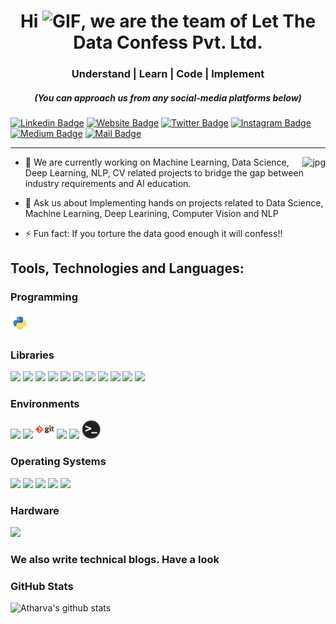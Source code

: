 
<h1 align="center">Hi <img height=30 width=30 alt="GIF" src="https://raw.githubusercontent.com/MartinHeinz/MartinHeinz/master/wave.gif" />, we are the team of Let The Data Confess Pvt. Ltd.</h1>

<h3 align="center">Understand | Learn | Code | Implement</h3>

<!--
**letthedataconfess/letthedataconfess** is a ✨ _special_ ✨ repository because its `README.md` (this file) appears on your GitHub profile.
-->
<h5 align="center"><i>(You can approach us from any social-media platforms below)</i></h5>

[![Linkedin Badge](https://img.shields.io/badge/-Let_The_Data_Confess-blue?style=flat&logo=Linkedin&logoColor=white&link=https://www.linkedin.com/company/letthedataconfess)](https://www.linkedin.com/company/letthedataconfess)
[![Website Badge](https://img.shields.io/badge/-Let_The_Data_Confess-47CCCC?style=flat&logo=Google-Chrome&logoColor=white&link=https://www.letthedataconfess.com/)](https://www.letthedataconfess.com/)
[![Twitter Badge](https://img.shields.io/badge/-@letdataconfess-1ca0f1?style=flat&labelColor=1ca0f1&logo=twitter&logoColor=white&link=https://twitter.com/letdataconfess)](https://twitter.com/letdataconfess)
[![Instagram Badge](https://img.shields.io/badge/Let_The_Data_Confess-E4405F?style=for-the-badge&logo=instagram&logoColor=white)](https://www.instagram.com/letthedataconfess/)
[![Medium Badge](https://img.shields.io/badge/-Let_The_Data_Confess-black?style=flat&logo=Medium&logoColor=white&labelColor=black&link=https://medium.com/@letthedataconfess)](https://medium.com/@letthedataconfess)
[![Mail Badge](https://img.shields.io/badge/-letthedataconfess-c14438?style=flat&logo=Gmail&logoColor=white&link=info@letthedataconfess.com)](info@letthedataconfess.com)

---

<img align="right" alt="jpg" src="https://pbs.twimg.com/profile_images/1383667911059853317/YLTfJvAZ.jpg" />







- 🔭 We are currently working on Machine Learning, Data Science, Deep Learning, NLP, CV related projects to bridge the gap between industry    requirements and AI education.

- 💬 Ask us about Implementing hands on projects related to Data Science, Machine Learning, Deep Learining, Computer Vision and NLP

- ⚡ Fun fact: If you torture the data good enough it will confess!!


## Tools, Technologies and Languages:
### Programming
<code><img height="30" src="https://raw.githubusercontent.com/github/explore/80688e429a7d4ef2fca1e82350fe8e3517d3494d/topics/python/python.png"></code>

### Libraries
<code><img height="30" src="https://upload.wikimedia.org/wikipedia/commons/thumb/0/05/Scikit_learn_logo_small.svg/1280px-Scikit_learn_logo_small.svg.png"></code>
<code><img height="30" src="https://numpy.org/images/logos/numpy.svg"></code>
<code><img height="30" src="https://upload.wikimedia.org/wikipedia/commons/thumb/2/22/Pandas_mark.svg/1200px-Pandas_mark.svg.png"></code>
<code><img height="30" src="https://upload.wikimedia.org/wikipedia/commons/thumb/8/84/Matplotlib_icon.svg/1200px-Matplotlib_icon.svg.png"></code>
<code><img height="30" src="https://user-images.githubusercontent.com/315810/92161415-9e357100-edfe-11ea-917d-f9e33fd60741.png"></code>
<code><img height="30" src="https://www.pngitem.com/pimgs/m/31-310639_pytorch-logo-png-transparent-png.png"></code>
<code><img height="30" src="https://upload.wikimedia.org/wikipedia/commons/thumb/2/2d/Tensorflow_logo.svg/1200px-Tensorflow_logo.svg.png"></code>
<code><img height="30" src="https://ih1.redbubble.net/image.405700150.0170/st,small,507x507-pad,600x600,f8f8f8.u5.jpg"></code>
<code><img height="30" src="https://huggingface.co/favicon.ico"></code>
<code><img height="30" src="https://icon2.cleanpng.com/20180802/iwp/kisspng-flask-by-example-python-web-framework-bottle-lico-softwares-websites-press-services-product-5b634c8e416770.5741331515332343182679.jpg"></code>
<code><img height="30" src="https://icon-library.com/images/django-icon/django-icon-0.jpg"></code>

### Environments
<code><img height="30" src="https://upload.wikimedia.org/wikipedia/commons/thumb/9/9a/Visual_Studio_Code_1.35_icon.svg/1024px-Visual_Studio_Code_1.35_icon.svg.png"></code>
<code><img height="30" src="https://www.psych.mcgill.ca/labs/mogillab/anaconda2/pkgs/anaconda-navigator-1.4.3-py27_0/lib/python2.7/site-packages/anaconda_navigator/static/images/anaconda-icon-1024x1024.png"></code>
<code><img height="30" src="https://raw.githubusercontent.com/github/explore/80688e429a7d4ef2fca1e82350fe8e3517d3494d/topics/git/git.png"></code>
<code><img height="30" src="https://www.docker.com/sites/default/files/d8/2019-07/vertical-logo-monochromatic.png"></code>
<code><img height="30" src="https://cdn.iconscout.com/icon/free/png-512/notion-1693557-1442598.png"></code>
<code><img height="30" src="https://raw.githubusercontent.com/github/explore/80688e429a7d4ef2fca1e82350fe8e3517d3494d/topics/terminal/terminal.png"></code>

### Operating Systems

<code><img height="30" src="https://github.com/EgoistDeveloper/operating-system-logos/blob/master/src/48x48/linux.png?raw=true"></code>
<code><img height="30" src="https://github.com/EgoistDeveloper/operating-system-logos/blob/master/src/48x48/ubuntu.png?raw=true"></code>
<code><img height="30" src="https://github.com/EgoistDeveloper/operating-system-logos/blob/master/src/48x48/debian.png?raw=true"></code>
<code><img height="30" src="https://github.com/EgoistDeveloper/operating-system-logos/blob/master/src/48x48/arch-linux.png?raw=true"></code>
<code><img height="30" src="https://github.com/EgoistDeveloper/operating-system-logos/blob/master/src/48x48/windows.png?raw=true"></code>

### Hardware

<code><img height="30" src="https://www.saashub.com/images/app/service_logos/45/52b54fa6b6bc/large.png?1555655428"></code>

### We also write technical blogs. Have a look


### GitHub Stats

![Atharva's github stats](https://github-readme-stats.vercel.app/api?username=letthedataconfess&theme=tokyonight&show_icons=true)




